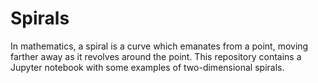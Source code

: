 # Spirals

In mathematics, a spiral is a curve which emanates from a point, moving farther away as it revolves around the point. This repository contains a Jupyter notebook with some examples of two-dimensional spirals.
